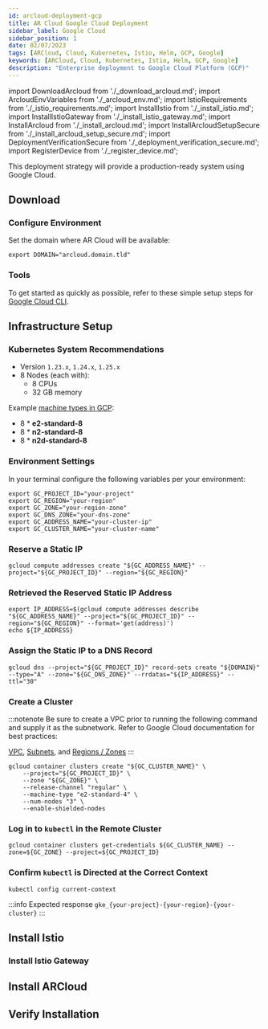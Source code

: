 ```yaml
---
id: arcloud-deployment-gcp
title: AR Cloud Google Cloud Deployment
sidebar_label: Google Cloud
sidebar_position: 1
date: 02/07/2023
tags: [ARCloud, Cloud, Kubernetes, Istio, Helm, GCP, Google]
keywords: [ARCloud, Cloud, Kubernetes, Istio, Helm, GCP, Google]
description: "Enterprise deployment to Google Cloud Platform (GCP)"
---
```

import DownloadArcloud from './_download_arcloud.md';
import ArcloudEnvVariables from './_arcloud_env.md';
import IstioRequirements from './_istio_requirements.md';
import InstallIstio from './_install_istio.md';
import InstallIstioGateway from './_install_istio_gateway.md';
import InstallArcloud from './_install_arcloud.md';
import InstallArcloudSetupSecure from './_install_arcloud_setup_secure.md';
import DeploymentVerificationSecure from './_deployment_verification_secure.md';
import RegisterDevice from './_register_device.md';

This deployment strategy will provide a production-ready system using Google Cloud.

## Download

<DownloadArcloud />

### Configure Environment

<ArcloudEnvVariables />

Set the domain where AR Cloud will be available:

```shell
export DOMAIN="arcloud.domain.tld"
```

### Tools

To get started as quickly as possible, refer to these simple setup steps for [Google Cloud CLI](https://cloud.google.com/sdk/docs/install).

## Infrastructure Setup

### Kubernetes System Recommendations

- Version `1.23.x`, `1.24.x`, `1.25.x`
- 8 Nodes (each with):
  - 8 CPUs
  - 32 GB memory

Example [machine types in GCP](https://cloud.google.com/compute/docs/general-purpose-machines):

- 8 * **e2-standard-8**
- 8 * **n2-standard-8**
- 8 * **n2d-standard-8**

### Environment Settings

In your terminal configure the following variables per your environment:

```shell showLineNumbers
export GC_PROJECT_ID="your-project"
export GC_REGION="your-region"
export GC_ZONE="your-region-zone"
export GC_DNS_ZONE="your-dns-zone"
export GC_ADDRESS_NAME="your-cluster-ip"
export GC_CLUSTER_NAME="your-cluster-name"
```

### Reserve a Static IP

```shell
gcloud compute addresses create "${GC_ADDRESS_NAME}" --project="${GC_PROJECT_ID}" --region="${GC_REGION}"
```

### Retrieved the Reserved Static IP Address

```shell showLineNumbers
export IP_ADDRESS=$(gcloud compute addresses describe "${GC_ADDRESS_NAME}" --project="${GC_PROJECT_ID}" --region="${GC_REGION}" --format='get(address)')
echo ${IP_ADDRESS}
```

### Assign the Static IP to a DNS Record

```shell
gcloud dns --project="${GC_PROJECT_ID}" record-sets create "${DOMAIN}" --type="A" --zone="${GC_DNS_ZONE}" --rrdatas="${IP_ADDRESS}" --ttl="30"
```

### Create a Cluster

:::notenote
Be sure to create a VPC prior to running the following command and supply it as the subnetwork. Refer to Google Cloud documentation for best practices:

[VPC](https://cloud.google.com/vpc/docs/vpc), [Subnets](https://cloud.google.com/vpc/docs/subnets), and [Regions / Zones](https://cloud.google.com/compute/docs/regions-zones)
:::

```shell showLineNumbers
gcloud container clusters create "${GC_CLUSTER_NAME}" \
    --project="${GC_PROJECT_ID}" \
    --zone "${GC_ZONE}" \
    --release-channel "regular" \
    --machine-type "e2-standard-4" \
    --num-nodes "3" \
    --enable-shielded-nodes
```

### Log in to `kubectl` in the Remote Cluster

```shell
gcloud container clusters get-credentials ${GC_CLUSTER_NAME} --zone=${GC_ZONE} --project=${GC_PROJECT_ID}
```

### Confirm `kubectl` is Directed at the Correct Context

```shell
kubectl config current-context
```

:::info Expected response
`gke_{your-project}-{your-region}-{your-cluster}`
:::

## Install Istio

<IstioRequirements />

<InstallIstio />

### Install Istio Gateway

<InstallIstioGateway />

## Install ARCloud

<InstallArcloud />

<InstallArcloudSetupSecure />

## Verify Installation

<DeploymentVerificationSecure />

<RegisterDevice />

